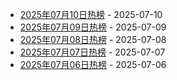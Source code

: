 * [2025年07月10日热榜](https://product-daily.haha.ai/posts/20250710) - 2025-07-10
* [2025年07月09日热榜](https://product-daily.haha.ai/posts/20250709) - 2025-07-09
* [2025年07月08日热榜](https://product-daily.haha.ai/posts/20250708) - 2025-07-08
* [2025年07月07日热榜](https://product-daily.haha.ai/posts/20250707) - 2025-07-07
* [2025年07月06日热榜](https://product-daily.haha.ai/posts/20250706) - 2025-07-06
